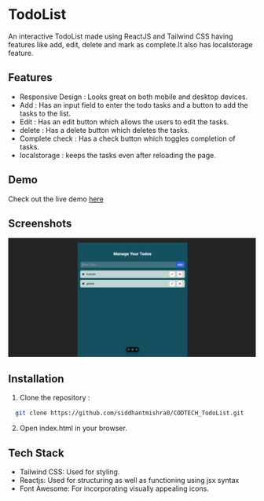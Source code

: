 
# TodoList

An interactive TodoList made using ReactJS and Tailwind CSS having features like add, edit, delete and mark as complete.It also has localstorage feature.

## Features

- Responsive Design : Looks great on both mobile and desktop devices.
- Add : Has an input field to enter the todo tasks and a button to add the tasks to the list.
- Edit : Has an edit button which allows the users to edit the tasks.
- delete : Has a delete button which deletes the tasks.
- Complete check : Has a check button which toggles completion of tasks.
- localstorage : keeps the tasks even after reloading the page. 

## Demo

Check out the live demo [here](https://todo-list-amber-seven-64.vercel.app/)

## Screenshots

![Screenshot](TodoList.png)


## Installation

1. Clone the repository : 

```bash
  git clone https://github.com/siddhantmishra0/CODTECH_TodoList.git
```

2. Open index.html in your browser.
## Tech Stack

- Tailwind CSS: Used for styling.
- Reactjs: Used for structuring as well as functioning using jsx syntax
- Font Awesome: For incorporating visually appealing icons.

